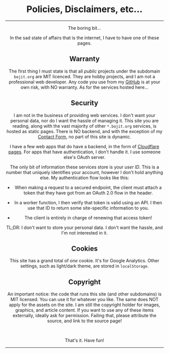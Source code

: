 <!--
 * @file index.svelte
 * @author James Bennion-Pedley
 * @brief Legal T&Cs
 * @date 22/01/2023
 *
 * @copyright Copyright (c) 2023
 *
-->

<script lang='ts'>
    /*-------------------------------- Imports -------------------------------*/

    import Content from "@bojit/svelte-components/layout/Content/Content.svelte";

    import Header from "$lib/components/Header.svelte";
</script>

<Header />

<Content>
    <h1>Policies, Disclaimers, etc...</h1>

<hr>

<p class="center">The boring bit...</p>

<p class="center">
In the sad state of affairs that is the internet, I have to have one of these pages.
</p>


## Warranty

The first thing I must state is that all *public* projects under the subdomain `bojit.org` are MIT licenced. They are hobby projects, and I am not a professional web developer. Any code you use from my [GitHub](https://github.com/BOJIT) is at your own risk, with NO warranty. As for the services hosted here...

## Security

I am not in the business of providing web services. I don't want your personal data, nor do I want the hassle of managing it. This site you are reading, along with the vast majority of other `*.bojit.org` services, is hosted as static pages. There is NO backend, and with the exception of my [Contact Form](https://bojit.org/about), no part of this site is dynamic.

I have a few web apps that do have a backend, in the form of [Cloudflare pages](https://developers.cloudflare.com/pages). For apps that have authentication, I don't handle it. I use someone else's OAuth server.

The only bit of information these services store is your *user ID*. This is a number that uniquely identifies your account, however I don't hold anything else. My authentication flow looks like this:

- When making a request to a secured endpoint, the client must attach a token that they have got from an OAuth 2.0 flow in the header.

- In a worker function, I then verify that token is valid using an API. I then use that ID to return some site-specific information to you.

- The client is entirely in charge of renewing that access token!

TL;DR: I don't want to store your personal data. I don't want the hassle, and I'm not interested in it.

## Cookies

This site has a grand total of *one* cookie. It's for Google Analytics. Other settings, such as light/dark theme, are stored in `localStorage`.

## Copyright

An important notice: the code that runs this site (and other subdomains) is MIT licensed. You can use it for whatever you like. The same does NOT apply for the assets on the site. I am still the copyright holder for images, graphics, and article content. If you want to use any of these items externally, ideally ask for permission. Failing that, please attribute the source, and link to the source page!

<br>
<p class="center">That's it. Have fun!<p>

<hr>

</Content>

<style>
    h1 {
        text-align: center;
    }

    .center {
        text-align: center;
    }
</style>
